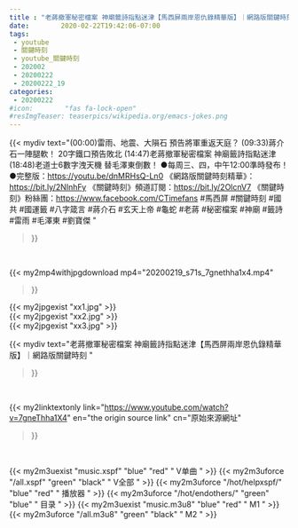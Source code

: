 ```yaml
---
title : "老蔣撤軍秘密檔案 神廟籤詩指點迷津【馬西屏兩岸恩仇錄精華版】｜網路版關鍵時刻 "
date:        2020-02-22T19:42:06-07:00
tags:
 - youtube
 - 關鍵時刻
 - youtube_關鍵時刻
 - 202002
 - 20200222
 - 20200222_19
categories:
 - 20200222
#icon:        "fas fa-lock-open"
#resImgTeaser: teaserpics/wikipedia.org/emacs-jokes.png
---
```


{{< mydiv text="(00:00)雷雨、地震、大隕石 預告將軍重返天庭？ (09:33)蔣介石一陣腿軟！ 20字鐵口預告敗北 (14:47)老蔣撤軍秘密檔案 神廟籤詩指點迷津 (18:48)老道士6數字洩天機 替毛澤東倒數！  ●每周三、四，中午12:00準時發布！ ●完整版：https://youtu.be/dnMRHsQ-Ln0  《網路版關鍵時刻精華》：https://bit.ly/2NInhFy 《關鍵時刻》頻道訂閱：https://bit.ly/2OlcnV7 《關鍵時刻》粉絲團：https://www.facebook.com/CTimefans  #馬西屏 #關鍵時刻 #國共 #國運籤 #八字箴言 #蔣介石 #玄天上帝 #龜蛇 #老蔣 #秘密檔案 #神廟 #籤詩 #雷雨 #毛澤東 #劉寶傑 "
>}}
<br>


{{< my2mp4withjpgdownload mp4="20200219_s71s_7gnethha1x4.mp4"
>}}

{{< my2jpgexist "xx1.jpg" >}}<br>
{{< my2jpgexist "xx2.jpg" >}}<br>
{{< my2jpgexist "xx3.jpg" >}}<br>



{{< mydiv text="老蔣撤軍秘密檔案 神廟籤詩指點迷津【馬西屏兩岸恩仇錄精華版】｜網路版關鍵時刻 "
>}}
<br>

{{< my2linktextonly link="https://www.youtube.com/watch?v=7gneThha1X4"
en="the origin source link" cn="原始來源網址"
>}}


<br>

{{< my2m3uexist "music.xspf"        "blue"   "red"    " V单曲 " >}} {{< my2m3uforce "/all.xspf"         "green"  "black"  " V全部 " >}} {{< my2m3uforce "/hot/helpxspf/"    "blue"   "red"    " 播放器 " >}} {{< my2m3uforce "/hot/endothers/"   "green"  "blue"   " 目录 " >}} {{< my2m3uexist "music.m3u8"        "blue"   "red"    " M1 " >}} {{< my2m3uforce "/all.m3u8"         "green"  "black"  " M2 " >}} 
